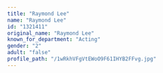 ```yaml
---
title: "Raymond Lee"
name: "Raymond Lee"
id: "1321411"
original_name: "Raymond Lee"
known_for_department: "Acting"
gender: "2"
adult: "false"
profile_path: "/1wRkhVFgVtEWoO9F61IHYB2FFvg.jpg"
---
```

